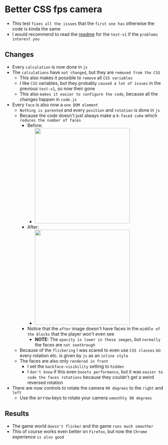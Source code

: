 # Better CSS fps camera

- This test `fixes all the issues` that the `first one has` otherwise the code is kinda the same
- I would recommend to read the [readme](../test-v1/) for the `test-v1` if the `problems interest you`

## Changes

- Every `calculation` is now done in `js`
- The `calculations` have `not changed`, but they are `removed from the CSS`
	- This also makes it possible to `remove` all `CSS variables`
	- I like `CSS` variables, but they probably `caused a lot of issues` in the previous `test-v1`, so now their gone
	- This also `makes it easier to configure the code`, because all the changes happen in `code.js`
- Every `face` is also now a `one DOM element`
	- `Nothing is parented` and every `position` and `rotation` is done in `js`
	- Because the code doesn't just always make a `6-faced cube` which` reduces the number of faces`
		- Before:
			- <img src="https://i.imgur.com/7Lo7QY1.png" width="300">
		- After:
			- <img src="https://i.imgur.com/vf9aHvq.png" width="300">
		- Notice that the `after` image doesn't have faces in the `middle of the blocks` that the player won't even see
			- **NOTE:** The `opacity is lower in these images`, but `normally` the faces are `not seethrough`
	- Because of the `flickering` I was scared to even use `CSS classes` so every rotation etc. is given by `js` as an `inline style`
	- The faces are also only `rendered in front`
		- I set the `backface-visibility` setting to `hidden`
		- I `don't know` if this even `boosts performance`, but it was `easier to code the faces rotations` because they couldn't get a weird reversed rotation
- There are now controls to rotate the camera `90 degrees` to the `right` and `left`
	- Use the <kbd>arrow</kbd> keys to rotate your camera `smoothly 90 degrees`

## Results

- The game world `doesn't flicker` and the game `runs much smoother`
- This of course works even better on `Firefox`, but now the `Chrome` experience `is also good`